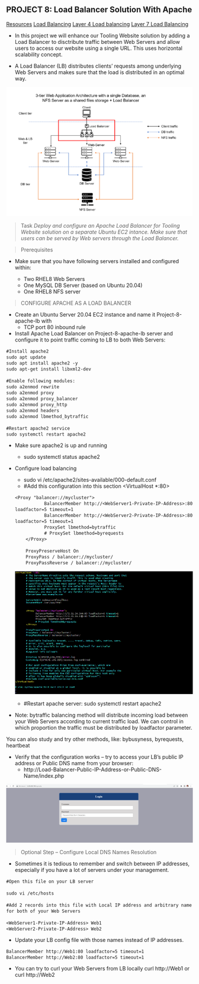 ## PROJECT 8: Load Balancer Solution With Apache

[Resources](https://us02web.zoom.us/rec/share/_KBN1L8p-SxLasFT2CzL27d1AFQoZYYpN6lQLYGS3mlaVpaYoFQd2G3rD_AGHlfT.VjvwLtotuMIRVNQ_)
[Load Balancing](https://www.nginx.com/resources/glossary/load-balancing/)
[Layer 4 Load balancing](https://www.nginx.com/resources/glossary/layer-4-load-balancing/)
[Layer 7 Load Balancing](https://www.nginx.com/resources/glossary/layer-7-load-balancing/)

- In this project we will enhance our Tooling Website solution by adding a Load Balancer to disctribute traffic between Web Servers and allow users to access our website using a single URL. This uses horizontal scalability concept.

-  A Load Balancer (LB) distributes clients’ requests among underlying Web Servers and makes sure that the load is distributed in an optimal way.

![](images/project8/arch.png)

> Task
_Deploy and configure an Apache Load Balancer for Tooling Website solution on a separate Ubuntu EC2 intance. Make sure that users can be served by Web servers through the Load Balancer._

> Prerequisites
- Make sure that you have following servers installed and configured within:

    * Two RHEL8 Web Servers
    * One MySQL DB Server (based on Ubuntu 20.04)
    * One RHEL8 NFS server

> CONFIGURE APACHE AS A LOAD BALANCER
- Create an Ubuntu Server 20.04 EC2 instance and name it Project-8-apache-lb with
    * TCP port 80 inbound rule
- Install Apache Load Balancer on Project-8-apache-lb server and configure it to point traffic coming to LB to both Web Servers:
```
#Install apache2
sudo apt update
sudo apt install apache2 -y
sudo apt-get install libxml2-dev

#Enable following modules:
sudo a2enmod rewrite
sudo a2enmod proxy
sudo a2enmod proxy_balancer
sudo a2enmod proxy_http
sudo a2enmod headers
sudo a2enmod lbmethod_bytraffic

#Restart apache2 service
sudo systemctl restart apache2

```
- Make sure apache2 is up and running 
    * sudo systemctl status apache2
- Configure load balancing
    * sudo vi /etc/apache2/sites-available/000-default.conf
    * #Add this configuration into this section <VirtualHost *:80>  </VirtualHost>
    ```
    <Proxy "balancer://mycluster">
               BalancerMember http://<WebServer1-Private-IP-Address>:80 loadfactor=5 timeout=1
               BalancerMember http://<WebServer2-Private-IP-Address>:80 loadfactor=5 timeout=1
               ProxySet lbmethod=bytraffic
               # ProxySet lbmethod=byrequests
        </Proxy>

        ProxyPreserveHost On
        ProxyPass / balancer://mycluster/
        ProxyPassReverse / balancer://mycluster/

    ```

    ![](images/project8/lb-config.png)

    * #Restart apache server: sudo systemctl restart apache2
- Note: bytraffic balancing method will distribute incoming load between your Web Servers according to current traffic load. We can control in which proportion the traffic must be distributed by loadfactor parameter.

You can also study and try other methods, like: bybusyness, byrequests, heartbeat

- Verify that the configuration works – try to access your LB’s public IP address or Public DNS name from your browser:
    * http://Load-Balancer-Public-IP-Address-or-Public-DNS-Name/index.php

 ![](images/project8/access-on-browser.png)

> Optional Step – Configure Local DNS Names Resolution
- Sometimes it is tedious to remember and switch between IP addresses, especially if you have a lot of servers under your management.
```
#Open this file on your LB server

sudo vi /etc/hosts

#Add 2 records into this file with Local IP address and arbitrary name for both of your Web Servers

<WebServer1-Private-IP-Address> Web1
<WebServer2-Private-IP-Address> Web2
```
- Update your LB config file with those names instead of IP addresses.
```
BalancerMember http://Web1:80 loadfactor=5 timeout=1
BalancerMember http://Web2:80 loadfactor=5 timeout=1
```
- You can try to curl your Web Servers from LB locally curl http://Web1 or curl http://Web2
